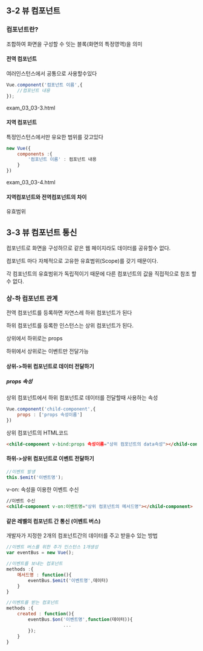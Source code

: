 ## 3-2  뷰 컴포넌트

### 컴포넌트란? 

조합하여 화면을 구성할 수 잇는 블록(화면의 특정영역)을 의미



#### 전역 컴포넌트

여러인스턴스에서 공통으로 사용할수있다

```javascript
Vue.component('컴포넌트 이름',{
	//컴포넌트 내용
});
```

exam_03_03-3.html



#### 지역 컴포넌트

특정인스턴스에서만 유요한 범위를 갖고있다

```javascript
new Vue({
    components :{
        '컴포넌트 이름' : 컴포넌트 내용
    }
})
```

exam_03_03-4.html



#### 지역컴포넌트와 전역컴포넌트의 차이

유효범위



## 3-3  뷰 컴포넌트 통신

컴포넌트로 화면을 구성하므로 같은 웹 페이지라도 데이터를 공유할수 없다.

컴포넌트 마다 자체적으로 고유한 유효범위(Scope)를 갖기 때문이다.

각 컴포넌트의 유효범위가 독립적이기 때문에 다른 컴포넌트의 값을 직접적으로 참조 할수 없다.



### 상-하 컴포넌트 관계

전역 컴포넌트를 등록하면 자연스레 하위 컴포넌트가 된다

하위 컴포넌트를 등록한 인스턴스는 상위 컴포넌트가 된다.

상위에서 하위로는 props

하위에서 상위로는 이벤트만 전달가능



#### 상위->하위 컴포넌트로 데이터 전달하기

##### props 속성

상위 컴포넌트에서 하위 컴포넌트로 데이터를 전달할때 사용하는 속성

```javascript
Vue.component('child-component',{
    props : ['props 속성이름']
})
```



상위 컴포넌트의 HTML코드

```html
<child-component v-bind:props 속성이름="상위 컴포넌트의 data속성"></child-component>
```



#### 하위->상위 컴포넌트로 이벤트 전달하기

```javascript
//이벤트 발생
this.$emit('이벤트명');
```



v-on: 속성을 이용한 이벤트 수신

```html
//이벤트 수신
<child-component v-on:이벤트명="상위 컴포넌트의 메서드명"></child-component>
```



#### 같은 레벨의 컴포넌트 간 통신 (이벤트 버스)

개발자가 지정한 2개의 컴포넌트간의 데이터를 주고 받을수 있는 방법



```javascript
//이벤트 버스를 위한 추가 인스턴스 1개생성
var eventBus = new Vue();

//이벤트를 보내는 컴포넌트
methods :{
    메서드명 : function(){
        eventBus.$emit('이벤트명',데이터)
    }
}

//이벤트를 받는 컴포넌트
methods :{
    created : function(){
        eventBus.$on('이벤트명',function(데이터)){
                     ...
        });
    }
}
```

